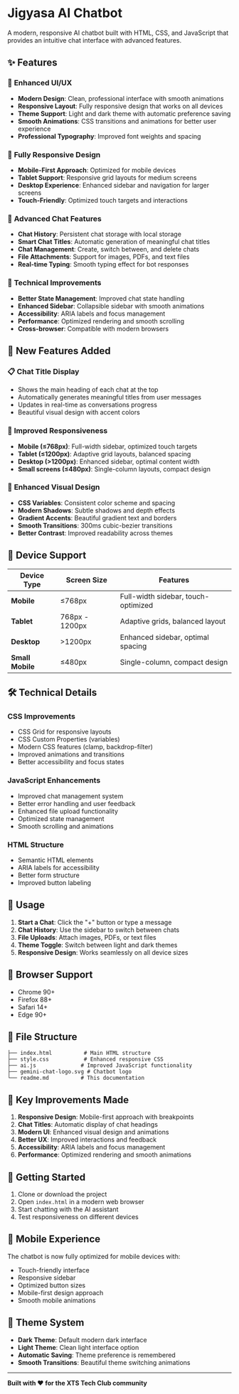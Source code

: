 # Jigyasa AI Chatbot

A modern, responsive AI chatbot built with HTML, CSS, and JavaScript that provides an intuitive chat interface with advanced features.

## ✨ Features

### 🎨 **Enhanced UI/UX**
- **Modern Design**: Clean, professional interface with smooth animations
- **Responsive Layout**: Fully responsive design that works on all devices
- **Theme Support**: Light and dark theme with automatic preference saving
- **Smooth Animations**: CSS transitions and animations for better user experience
- **Professional Typography**: Improved font weights and spacing

### 📱 **Fully Responsive Design**
- **Mobile-First Approach**: Optimized for mobile devices
- **Tablet Support**: Responsive grid layouts for medium screens
- **Desktop Experience**: Enhanced sidebar and navigation for larger screens
- **Touch-Friendly**: Optimized touch targets and interactions

### 💬 **Advanced Chat Features**
- **Chat History**: Persistent chat storage with local storage
- **Smart Chat Titles**: Automatic generation of meaningful chat titles
- **Chat Management**: Create, switch between, and delete chats
- **File Attachments**: Support for images, PDFs, and text files
- **Real-time Typing**: Smooth typing effect for bot responses

### 🔧 **Technical Improvements**
- **Better State Management**: Improved chat state handling
- **Enhanced Sidebar**: Collapsible sidebar with smooth animations
- **Accessibility**: ARIA labels and focus management
- **Performance**: Optimized rendering and smooth scrolling
- **Cross-browser**: Compatible with modern browsers

## 🚀 **New Features Added**

### 📋 **Chat Title Display**
- Shows the main heading of each chat at the top
- Automatically generates meaningful titles from user messages
- Updates in real-time as conversations progress
- Beautiful visual design with accent colors

### 🎯 **Improved Responsiveness**
- **Mobile (≤768px)**: Full-width sidebar, optimized touch targets
- **Tablet (≤1200px)**: Adaptive grid layouts, balanced spacing
- **Desktop (>1200px)**: Enhanced sidebar, optimal content width
- **Small screens (≤480px)**: Single-column layouts, compact design

### 🎨 **Enhanced Visual Design**
- **CSS Variables**: Consistent color scheme and spacing
- **Modern Shadows**: Subtle shadows and depth effects
- **Gradient Accents**: Beautiful gradient text and borders
- **Smooth Transitions**: 300ms cubic-bezier transitions
- **Better Contrast**: Improved readability across themes

## 📱 **Device Support**

| Device Type | Screen Size | Features |
|-------------|-------------|----------|
| **Mobile** | ≤768px | Full-width sidebar, touch-optimized |
| **Tablet** | 768px - 1200px | Adaptive grids, balanced layout |
| **Desktop** | >1200px | Enhanced sidebar, optimal spacing |
| **Small Mobile** | ≤480px | Single-column, compact design |

## 🛠 **Technical Details**

### **CSS Improvements**
- CSS Grid for responsive layouts
- CSS Custom Properties (variables)
- Modern CSS features (clamp, backdrop-filter)
- Improved animations and transitions
- Better accessibility and focus states

### **JavaScript Enhancements**
- Improved chat management system
- Better error handling and user feedback
- Enhanced file upload functionality
- Optimized state management
- Smooth scrolling and animations

### **HTML Structure**
- Semantic HTML elements
- ARIA labels for accessibility
- Better form structure
- Improved button labeling

## 🎯 **Usage**

1. **Start a Chat**: Click the "+" button or type a message
2. **Chat History**: Use the sidebar to switch between chats
3. **File Uploads**: Attach images, PDFs, or text files
4. **Theme Toggle**: Switch between light and dark themes
5. **Responsive Design**: Works seamlessly on all device sizes

## 🔧 **Browser Support**

- Chrome 90+
- Firefox 88+
- Safari 14+
- Edge 90+

## 📁 **File Structure**

```
├── index.html          # Main HTML structure
├── style.css           # Enhanced responsive CSS
├── ai.js              # Improved JavaScript functionality
├── gemini-chat-logo.svg # Chatbot logo
└── readme.md          # This documentation
```

## 🌟 **Key Improvements Made**

1. **Responsive Design**: Mobile-first approach with breakpoints
2. **Chat Titles**: Automatic display of chat headings
3. **Modern UI**: Enhanced visual design and animations
4. **Better UX**: Improved interactions and feedback
5. **Accessibility**: ARIA labels and focus management
6. **Performance**: Optimized rendering and smooth animations

## 🚀 **Getting Started**

1. Clone or download the project
2. Open `index.html` in a modern web browser
3. Start chatting with the AI assistant
4. Test responsiveness on different devices

## 📱 **Mobile Experience**

The chatbot is now fully optimized for mobile devices with:
- Touch-friendly interface
- Responsive sidebar
- Optimized button sizes
- Mobile-first design approach
- Smooth mobile animations

## 🎨 **Theme System**

- **Dark Theme**: Default modern dark interface
- **Light Theme**: Clean light interface option
- **Automatic Saving**: Theme preference is remembered
- **Smooth Transitions**: Beautiful theme switching animations

---

**Built with ❤️ for the XTS Tech Club community**
